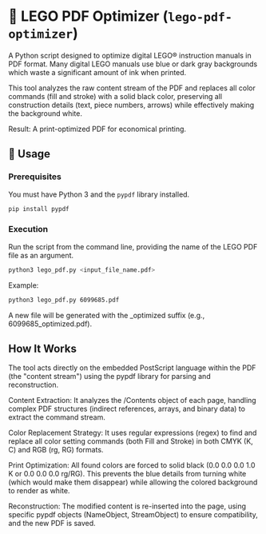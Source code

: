 # 🧱 LEGO PDF Optimizer (`lego-pdf-optimizer`)

A Python script designed to optimize digital LEGO® instruction manuals in PDF format. Many digital LEGO manuals use blue or dark gray backgrounds which waste a significant amount of ink when printed.

This tool analyzes the raw content stream of the PDF and replaces all color commands (fill and stroke) with a solid black color, preserving all construction details (text, piece numbers, arrows) while effectively making the background white.

Result: A print-optimized PDF for economical printing.

## 🚀 Usage

### Prerequisites

You must have Python 3 and the `pypdf` library installed.

```bash
pip install pypdf
```

### Execution
Run the script from the command line, providing the name of the LEGO PDF file as an argument.


```bash
python3 lego_pdf.py <input_file_name.pdf>
```

Example:

```bash
python3 lego_pdf.py 6099685.pdf
```
A new file will be generated with the _optimized suffix (e.g., 6099685_optimized.pdf).

## How It Works
The tool acts directly on the embedded PostScript language within the PDF (the "content stream") using the pypdf library for parsing and reconstruction.

Content Extraction: It analyzes the /Contents object of each page, handling complex PDF structures (indirect references, arrays, and binary data) to extract the command stream.

Color Replacement Strategy: It uses regular expressions (regex) to find and replace all color setting commands (both Fill and Stroke) in both CMYK (K, C) and RGB (rg, RG) formats.

Print Optimization: All found colors are forced to solid black (0.0 0.0 0.0 1.0 K or 0.0 0.0 0.0 rg/RG). This prevents the blue details from turning white (which would make them disappear) while allowing the colored background to render as white.

Reconstruction: The modified content is re-inserted into the page, using specific pypdf objects (NameObject, StreamObject) to ensure compatibility, and the new PDF is saved.

